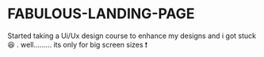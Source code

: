 # FABULOUS-LANDING-PAGE
Started taking a Ui/Ux design course to enhance my designs and i got stuck :laughing: . well......... its only for big screen sizes :heavy_exclamation_mark:

